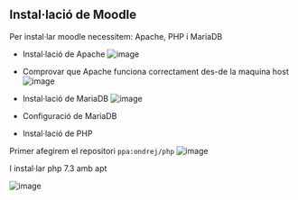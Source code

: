 ## Instal·lació de Moodle
Per instal·lar moodle necessitem: Apache, PHP i MariaDB

- Instal·lació de Apache
![image](https://user-images.githubusercontent.com/114423065/203127704-afe933bb-88cb-4b1f-afb0-26ab1d84a810.png)

- Comprovar que Apache funciona correctament des-de la maquina host
![image](https://user-images.githubusercontent.com/114423065/203127966-26bb4465-fb92-437f-a7d0-3059af31b8ae.png)


- Instal·lació de MariaDB
![image](https://user-images.githubusercontent.com/114423065/203129660-c78df4dd-f018-4ab1-aa06-3d6589f0ac95.png)


- Configuració de MariaDB



- Instal·lació de PHP

Primer afegirem el repositori `ppa:ondrej/php`
![image](https://user-images.githubusercontent.com/114423065/203126632-1db1a4e4-9aa6-400d-974d-2c1b5bd68c91.png)

I instal·lar php 7.3 amb apt

![image](https://user-images.githubusercontent.com/114423065/203127038-5be54abd-75df-4f6e-91d4-c0f1d3ba52f0.png)

